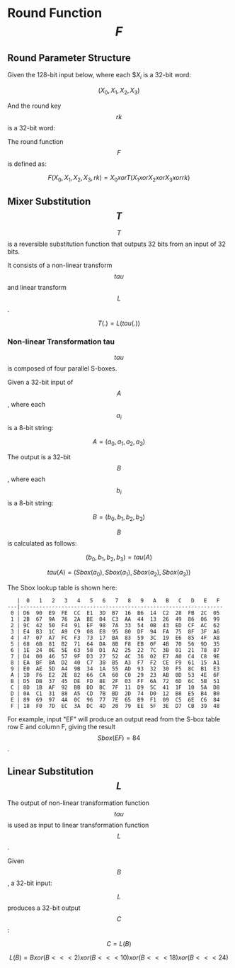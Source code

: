 # Round Function $$F$$

<!-- 6 轮函数 𝐅 -->

## Round Parameter Structure

<!-- 6.1 轮函数结构 -->

<!-- 设输入为 𝑋 ,𝑋 ,𝑋 ,𝑋 ∈ 𝑍43 A，轮密钥为𝑟𝑘 ∈ 𝑍43，则轮函数𝐹为: 02343 3
𝐹 𝑋0, 𝑋2, 𝑋3, 𝑋4, 𝑟𝑘 = 𝑋0⨁𝑇 𝑋2⨁𝑋3⨁𝑋4⨁𝑟𝑘 . -->


<!-- This algorithm uses a nonlinear substitution structure, encrypting 32 bits at a time. This
is called a one-round exchange. To illustrate, consider a one-round-substitution: -->

Given the 128-bit input below, where each $$X_i$ is a 32-bit word:

$$
(X_0, X_1, X_2, X_3)
$$

<!-- $$
(X_0, X_1, X_2, X_3) element-of (Z_2^32)^4
$$ -->

And the round key $$rk$$ is a 32-bit word:

<!-- $$
rk element-of Z_2^32
$$
-->

The round function $$F$$ is defined as:

$$
F(X_0, X_1, X_2, X_3, rk) = X_0 xor T(X_1 xor X_2 xor X_3 xor rk)
$$


## Mixer Substitution $$T$$

<!-- 6.2 合成置换 𝐓 -->
<!-- 2.1 Mixer-substitution T -->

<!-- Transformation T
𝑇: 𝑍43 → 𝑍43是一个可逆变换，由非线性变换𝜏和线性变换𝐿复合而成，即𝑇 ⋅ = 𝐿 𝜏 ⋅ 。 33 -->

$$T$$ is a reversible substitution function that outputs 32 bits from an input of 32 bits.

<!-- $$
T: Z_2^32 -> Z_2^32
$$
 -->

It consists of a non-linear transform $$tau$$ and linear transform $$L$$.

$$
T(.) = L(tau(.))
$$

### Non-linear Transformation tau

<!-- (1) 非线性变换 𝜏 -->
<!-- 𝜏由4个并行的S盒构成。
设输入为𝐴= 𝑎,𝑎,𝑎,𝑎 ∈ 𝑍K A，输出为𝐵= 𝑏,𝑏,𝑏,𝑏 ∈ 𝑍K A，则 0234 3 0234 3
𝑏0,𝑏2,𝑏3,𝑏4 = 𝜏 𝐴 = 𝑆𝑏𝑜𝑥 𝑎0 ,𝑆𝑏𝑜𝑥 𝑎2 ,𝑆𝑏𝑜𝑥 𝑎3 ,𝑆𝑏𝑜𝑥 𝑎4
其中，Sbox 数据如下: -->

$$tau$$ is composed of four parallel S-boxes.

Given a 32-bit input of $$A$$, where each $$a_i$$ is a 8-bit string:

$$
A = (a_0, a_1, a_2, a_3)
$$

<!-- $$
A = (a_0, a_1, a_2, a_3) element-of (Z_2^8)^4
$$
 -->

The output is a 32-bit $$B$$, where each $$b_i$$ is a 8-bit string:

$$
B = (b_0, b_1, b_2, b_3)
$$

<!-- $$
B = (b_0, b_1, b_2, b_3) element-of (Z_2^8)^4
$$ -->

$$B$$ is calculated as follows:

$$
(b_0, b_1, b_2, b_3) = tau(A)
$$

$$
tau(A) = (Sbox(a_0), Sbox(a_1), Sbox(a_2), Sbox(a_3))
$$

The Sbox lookup table is shown here:

<!-- a | 0  | 1  | 2  | 3  | 4  | 5  | 6  | 7  | 8  | 9  | A  | B  | C  | D  | E  | F
xxx|xxx-|xxx-|xxx-|xxx-|xxx-|xxx-|xxx-|xxx-|xxx-|xxx-|xxx-|xxx-|xxx-|xxx-|xxx-|xxx-
 0 | D6 | 90 | E9 | FE | CC | E1 | 3D | B7 | 16 | B6 | 14 | C2 | 28 | FB | 2C | 05
 1 | 2B | 67 | 9A | 76 | 2A | BE | 04 | C3 | AA | 44 | 13 | 26 | 49 | 86 | 06 | 99
 2 | 9C | 42 | 50 | F4 | 91 | EF | 98 | 7A | 33 | 54 | 0B | 43 | ED | CF | AC | 62
 3 | E4 | B3 | 1C | A9 | C9 | 08 | E8 | 95 | 80 | DF | 94 | FA | 75 | 8F | 3F | A6
 4 | 47 | 07 | A7 | FC | F3 | 73 | 17 | BA | 83 | 59 | 3C | 19 | E6 | 85 | 4F | A8
 5 | 68 | 6B | 81 | B2 | 71 | 64 | DA | 8B | F8 | EB | 0F | 4B | 70 | 56 | 9D | 35
 6 | 1E | 24 | 0E | 5E | 63 | 58 | D1 | A2 | 25 | 22 | 7C | 3B | 01 | 21 | 78 | 87
 7 | D4 | 00 | 46 | 57 | 9F | D3 | 27 | 52 | 4C | 36 | 02 | E7 | A0 | C4 | C8 | 9E
 8 | EA | BF | 8A | D2 | 40 | C7 | 38 | B5 | A3 | F7 | F2 | CE | F9 | 61 | 15 | A1
 9 | E0 | AE | 5D | A4 | 9B | 34 | 1A | 55 | AD | 93 | 32 | 30 | F5 | 8C | B1 | E3
 A | 1D | F6 | E2 | 2E | 82 | 66 | CA | 60 | C0 | 29 | 23 | AB | 0D | 53 | 4E | 6F
 B | D5 | DB | 37 | 45 | DE | FD | 8E | 2F | 03 | FF | 6A | 72 | 6D | 6C | 5B | 51
 C | 8D | 1B | AF | 92 | BB | DD | BC | 7F | 11 | D9 | 5C | 41 | 1F | 10 | 5A | D8
 D | 0A | C1 | 31 | 88 | A5 | CD | 7B | BD | 2D | 74 | D0 | 12 | B8 | E5 | B4 | B0
 E | 89 | 69 | 97 | 4A | 0C | 96 | 77 | 7E | 65 | B9 | F1 | 09 | C5 | 6E | C6 | 84
 F | 18 | F0 | 7D | EC | 3A | DC | 4D | 20 | 79 | EE | 5F | 3E | D7 | CB | 39 | 48 -->


       |  0   1   2   3   4   5   6   7   8   9   A   B   C   D   E   F
    ---|----------------------------------------------------------------
     0 | D6  90  E9  FE  CC  E1  3D  B7  16  B6  14  C2  28  FB  2C  05
     1 | 2B  67  9A  76  2A  BE  04  C3  AA  44  13  26  49  86  06  99
     2 | 9C  42  50  F4  91  EF  98  7A  33  54  0B  43  ED  CF  AC  62
     3 | E4  B3  1C  A9  C9  08  E8  95  80  DF  94  FA  75  8F  3F  A6
     4 | 47  07  A7  FC  F3  73  17  BA  83  59  3C  19  E6  85  4F  A8
     5 | 68  6B  81  B2  71  64  DA  8B  F8  EB  0F  4B  70  56  9D  35
     6 | 1E  24  0E  5E  63  58  D1  A2  25  22  7C  3B  01  21  78  87
     7 | D4  00  46  57  9F  D3  27  52  4C  36  02  E7  A0  C4  C8  9E
     8 | EA  BF  8A  D2  40  C7  38  B5  A3  F7  F2  CE  F9  61  15  A1
     9 | E0  AE  5D  A4  9B  34  1A  55  AD  93  32  30  F5  8C  B1  E3
     A | 1D  F6  E2  2E  82  66  CA  60  C0  29  23  AB  0D  53  4E  6F
     B | D5  DB  37  45  DE  FD  8E  2F  03  FF  6A  72  6D  6C  5B  51
     C | 8D  1B  AF  92  BB  DD  BC  7F  11  D9  5C  41  1F  10  5A  D8
     D | 0A  C1  31  88  A5  CD  7B  BD  2D  74  D0  12  B8  E5  B4  B0
     E | 89  69  97  4A  0C  96  77  7E  65  B9  F1  09  C5  6E  C6  84
     F | 18  F0  7D  EC  3A  DC  4D  20  79  EE  5F  3E  D7  CB  39  48

For example, input "EF" will produce an output read from the S-box table
row E and column F, giving the result $$Sbox(EF) = 84$$.


## Linear Substitution $$L$$


<!-- (2) 线性变换 𝐿
非线性变换 𝜏 的输出是线性变换 𝐿 的输入。设输入为𝐵 ∈ 𝑍43，输出为𝐶 ∈ 𝑍43，则
33 𝐶=𝐿𝐵 =𝐵⨁𝐵⋘2⨁𝐵⋘10⨁𝐵⋘18⨁𝐵⋘24.
-->

The output of non-linear transformation function $$tau$$ is used as input
to linear transformation function $$L$$.

Given $$B$$, a 32-bit input:

<!-- $$
B element-of Z_2^32
$$
-->

$$L$$ produces a 32-bit output $$C$$:

<!-- $$
C element-of Z_2^32
$$ -->

$$
C = L(B)
$$

$$
L(B) = B xor (B <<< 2) xor (B <<< 10) xor (B <<< 18) xor (B <<< 24)
$$